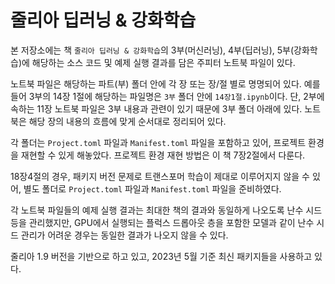 # 줄리아 딥러닝 & 강화학습

본 저장소에는 책 ```줄리아 딥러닝 & 강화학습```의 3부(머신러닝), 4부(딥러닝), 5부(강화학습)에 해당하는 소스 코드 및 예제 실행 결과를 담은 주피터 노트북 파일이 있다.

노트북 파일은 해당하는 파트(부) 폴더 안에 각 장 또는 장/절 별로 명명되어 있다. 예를 들어 3부의 14장 1절에 해당하는 파일명은 ```3부``` 폴더 안에 ```14장1절.ipynb```이다. 단, 2부에 속하는 11장 노트북 파일은 3부 내용과 관련이 있기 때문에 3부 폴더 아래에 있다. 노트북은 해당 장의 내용의 흐름에 맞게 순서대로 정리되어 있다. 

각 폴더는 ```Project.toml``` 파일과 ```Manifest.toml``` 파일을 포함하고 있어, 프로젝트 환경을 재현할 수 있게 해놓았다. 프로젝트 환경 재현 방법은 이 책 7장2절에서 다룬다.   

18장4절의 경우, 패키지 버전 문제로 트랜스포머 학습이 제대로 이루어지지 않을 수 있어, 별도 폴더로 ```Project.toml``` 파일과 ```Manifest.toml``` 파일을 준비하였다.

각 노트북 파일들의 예제 실행 결과는 최대한 책의 결과와 동일하게 나오도록 난수 시드 등을 관리했지만, GPU에서 실행되는 플럭스 드롭아웃 층을 포함한 모델과 같이 난수 시드 관리가 어려운 경우는 동일한 결과가 나오지 않을 수 있다.  

줄리아 1.9 버전을 기반으로 하고 있고, 2023년 5월 기준 최신 패키지들을 사용하고 있다.

